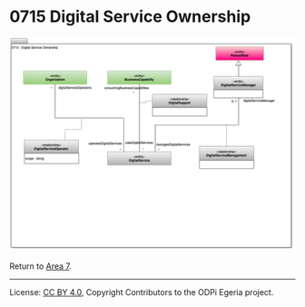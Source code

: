 <!-- SPDX-License-Identifier: CC-BY-4.0 -->
<!-- Copyright Contributors to the ODPi Egeria project 2020. -->


# 0715 Digital Service Ownership


![UML](0715-Digital-Service-Ownership.png#pagewidth)


Return to [Area 7](Area-7-models.md).


----
License: [CC BY 4.0](https://creativecommons.org/licenses/by/4.0/),
Copyright Contributors to the ODPi Egeria project.